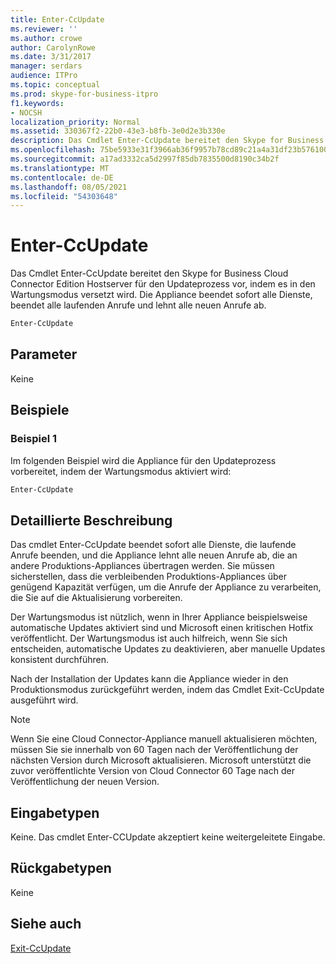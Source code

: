 ```yaml
---
title: Enter-CcUpdate
ms.reviewer: ''
ms.author: crowe
author: CarolynRowe
ms.date: 3/31/2017
manager: serdars
audience: ITPro
ms.topic: conceptual
ms.prod: skype-for-business-itpro
f1.keywords:
- NOCSH
localization_priority: Normal
ms.assetid: 330367f2-22b0-43e3-b8fb-3e0d2e3b330e
description: Das Cmdlet Enter-CcUpdate bereitet den Skype for Business Cloud Connector Edition Hostserver für den Updateprozess vor, indem es in den Wartungsmodus versetzt wird. Die Appliance beendet sofort alle Dienste, beendet alle laufenden Anrufe und lehnt alle neuen Anrufe ab.
ms.openlocfilehash: 75be5933e31f3966ab36f9957b78cd89c21a4a31df23b5761000a6e96cd9806e
ms.sourcegitcommit: a17ad3332ca5d2997f85db7835500d8190c34b2f
ms.translationtype: MT
ms.contentlocale: de-DE
ms.lasthandoff: 08/05/2021
ms.locfileid: "54303648"
---
```

# <a name="enter-ccupdate"></a>Enter-CcUpdate

Das Cmdlet Enter-CcUpdate bereitet den Skype for Business Cloud Connector Edition Hostserver für den Updateprozess vor, indem es in den Wartungsmodus versetzt wird. Die Appliance beendet sofort alle Dienste, beendet alle laufenden Anrufe und lehnt alle neuen Anrufe ab.
  
```powershell
Enter-CcUpdate
```

## <a name="parameters"></a>Parameter

Keine
  
## <a name="examples"></a>Beispiele
<a name="Examples"> </a>

### <a name="example-1"></a>Beispiel 1

Im folgenden Beispiel wird die Appliance für den Updateprozess vorbereitet, indem der Wartungsmodus aktiviert wird:
  
```powershell
Enter-CcUpdate 
```

## <a name="detailed-description"></a>Detaillierte Beschreibung
<a name="DetailedDescription"> </a>

Das cmdlet Enter-CcUpdate beendet sofort alle Dienste, die laufende Anrufe beenden, und die Appliance lehnt alle neuen Anrufe ab, die an andere Produktions-Appliances übertragen werden. Sie müssen sicherstellen, dass die verbleibenden Produktions-Appliances über genügend Kapazität verfügen, um die Anrufe der Appliance zu verarbeiten, die Sie auf die Aktualisierung vorbereiten.
  
Der Wartungsmodus ist nützlich, wenn in Ihrer Appliance beispielsweise automatische Updates aktiviert sind und Microsoft einen kritischen Hotfix veröffentlicht. Der Wartungsmodus ist auch hilfreich, wenn Sie sich entscheiden, automatische Updates zu deaktivieren, aber manuelle Updates konsistent durchführen.
  
Nach der Installation der Updates kann die Appliance wieder in den Produktionsmodus zurückgeführt werden, indem das Cmdlet Exit-CcUpdate ausgeführt wird.
  
> [!NOTE]
> Wenn Sie eine Cloud Connector-Appliance manuell aktualisieren möchten, müssen Sie sie innerhalb von 60 Tagen nach der Veröffentlichung der nächsten Version durch Microsoft aktualisieren. Microsoft unterstützt die zuvor veröffentlichte Version von Cloud Connector 60 Tage nach der Veröffentlichung der neuen Version. 
  
## <a name="input-types"></a>Eingabetypen
<a name="InputTypes"> </a>

Keine. Das cmdlet Enter-CCUpdate akzeptiert keine weitergeleitete Eingabe.
  
## <a name="return-types"></a>Rückgabetypen
<a name="ReturnTypes"> </a>

Keine 
  
## <a name="see-also"></a>Siehe auch
<a name="ReturnTypes"> </a>

[Exit-CcUpdate](exit-ccupdate.md)
  

